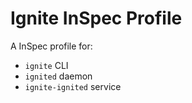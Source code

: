 # Ignite InSpec Profile

A InSpec profile for:

- `ignite` CLI
- `ignited` daemon
- `ignite-ignited` service
